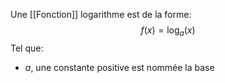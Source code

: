 Une [[Fonction]] logarithme est de la forme:
$$
f(x) = \log_a(x)
$$
Tel que:
- $a$, une constante positive est nommée la base